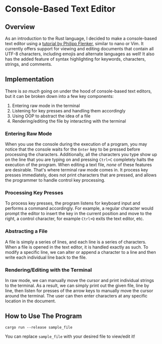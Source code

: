 # Console-Based Text Editor

## Overview

As an introduction to the Rust language, I decided to make a console-based text editor using a [tutorial by Philipp Flenker](https://www.flenker.blog/hecto/), similar to nano or Vim. It currently offers support for viewing and editing documents that contain all UTF-8 characters, including emojis and alternate languages as well! It also has the added feature of syntax highlighting for keywords, characters, strings, and comments.
## Implementation

There is *so much* going on under the hood of console-based text editors, but it can be broken down into a few key components:

1. Entering raw mode in the terminal
2. Listening for key presses and handling them accordingly
3. Using OOP to abstract the idea of a file
4. Rendering/editing the file by interacting with the terminal

### Entering Raw Mode
When you use the console during the execution of a program, you may notice that the console waits for the `Enter` key to be pressed before processing the characters. Additionally, all the characters you type show up on the line that you are typing on and pressing `Ctrl+C` completely halts the execution of the program. When editing a text file, *none* of these features are desirable. That's where terminal raw mode comes in. It process key presses immediately, does not print characters that are pressed, and allows the programmer to handle control key processing.

### Processing Key Presses
To process key presses, the program listens for keyboard input and performs a command accordingly. For example, a regular character would prompt the editor to insert the key in the current position and move to the right, a control character, for example `Ctrl+Q` exits the text editor, etc.

### Abstracting a File
A file is simply a series of lines, and each line is a series of characters. When a file is opened in the text editor, it is handled exactly as such. To modify a specific line, we can alter or append a character to a line and then write each individual line back to the file.

### Rendering/Editing with the Terminal
In raw mode, we can manually move the cursor and print individual strings to the terminal. As a result, we can simply print out the given file, line by line, then listen for presses of the arrow keys to manually move the cursor around the terminal. The user can then enter characters at any specific location in the document.

## How to Use The Program

    cargo run --release sample_file

You can replace `sample_file` with your desired file to view/edit it!